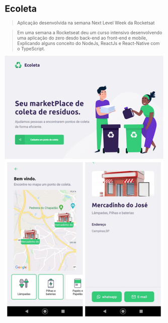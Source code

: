 # Ecoleta
> Aplicação desenvolvida na semana Next Level Week da Rocketsat

>Em uma semana a Rocketseat deu um curso intensivo desenvolvendo uma aplicação do zero desdo back-end ao front-end e mobile, Explicando alguns conceito do NodeJs, ReactJs e React-Native com o TypeScript.


![](/images/Screenshot_1.png)
![](/images/Screenshot_4_5.png)
